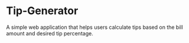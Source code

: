 # Tip-Generator
A simple web application that helps users calculate tips based on the bill amount and desired tip percentage.
